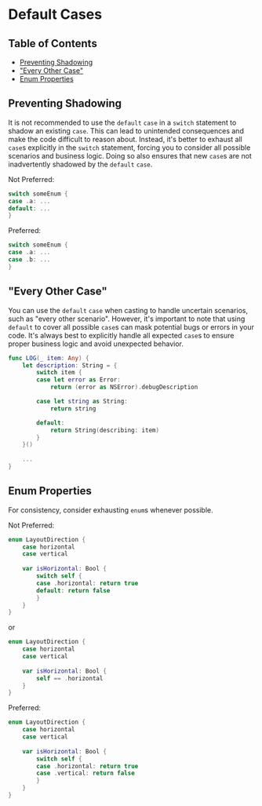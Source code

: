 # Default Cases

## Table of Contents

- [Preventing Shadowing](#preventing-shadowing)
- ["Every Other Case"](#every-other-case)
- [Enum Properties](#enum-properties)

## Preventing Shadowing

It is not recommended to use the `default` `case` in a `switch` statement to shadow an existing `case`. This can lead to unintended consequences and make the code difficult to reason about. Instead, it's better to exhaust all `case`s explicitly in the `switch` statement, forcing you to consider all possible scenarios and business logic. Doing so also ensures that new `case`s are not inadvertently shadowed by the `default` `case`.

Not Preferred:

```swift
switch someEnum {
case .a: ...
default: ...
}
```

Preferred:

```swift
switch someEnum {
case .a: ...
case .b: ...
}
```

## "Every Other Case"

You can use the `default` `case` when casting to handle uncertain scenarios, such as "every other scenario". However, it's important to note that using `default` to cover all possible `case`s can mask potential bugs or errors in your code. It's always best to explicitly handle all expected `case`s to ensure proper business logic and avoid unexpected behavior.

```swift
func LOG(_ item: Any) {
    let description: String = {
        switch item {
        case let error as Error:
            return (error as NSError).debugDescription

        case let string as String:
            return string

        default:
            return String(describing: item)
        }
    }()
    
    ...
}
```

## Enum Properties

For consistency, consider exhausting `enum`s whenever possible.

Not Preferred:

```swift
enum LayoutDirection {
    case horizontal
    case vertical
    
    var isHorizontal: Bool {
        switch self {
        case .horizontal: return true
        default: return false
        }
    }
}
```

or

```swift
enum LayoutDirection {
    case horizontal
    case vertical
    
    var isHorizontal: Bool {
        self == .horizontal
    }
}
```

Preferred:

```swift
enum LayoutDirection {
    case horizontal
    case vertical
    
    var isHorizontal: Bool {
        switch self {
        case .horizontal: return true
        case .vertical: return false
        }
    }
}
```
